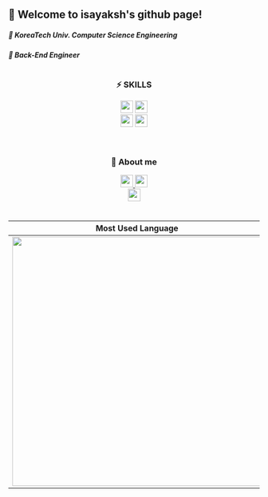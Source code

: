 ## 👋 Welcome to isayaksh's github page!

##### 🧷 KoreaTech Univ. Computer Science Engineering
##### 🧷 Back-End Engineer

#

<div flex="float" align="center">
  <h3>⚡️ SKILLS </h3>
  <img height="25px" src="https://img.shields.io/badge/SpringBoot-6DB33F?style=flat-square&logo=springboot&logoColor=000000"/>
  <img height="25px" src="https://img.shields.io/badge/MySQL-4479A1?style=flat-square&logo=mysql&logoColor=000000"/>
</div>
<div flex="float" align="center">
  <img height="25px" src="https://img.shields.io/badge/Git-F05032?style=flat-square&logo=git&logoColor=000000"/>
  <img height="25px" src="https://img.shields.io/badge/GitHub-181717?style=flat-square&logo=github&logoColor=000000"/>
</div>

<br/>
<br/>

<div flex="float" align="center">
  <h3>📌 About me</h3>
  <a href="https://velog.io/@isayaksh">
    <img height="25px" src="https://img.shields.io/badge/Velog-20C997?style=flat-square&logo=velog&logoColor=000000"/>
  </a>
  <a href="https://south-license-edf.notion.site/fcadca1adebc42e9885d97b65a389fdf">
    <img height="25px" src="https://img.shields.io/badge/Notion-333333?style=flat-square&logo=notion&logoColor=000000"/>
  </a>
</div>
<div flex="float" align="center">
  <a href="https://solved.ac/isayaksh">
    <img height="25px" src="http://mazassumnida.wtf/api/mini/generate_badge?boj=isayaksh"/>
  </a>
</div>

#

|Most Used Language|GitHub Stats|
|:-:|:-:|
|<img width="500px" src="https://github-readme-stats.vercel.app/api?username=isayaksh&theme=merko&show_icons=true"/>|<img width="500px" src="https://github-readme-stats.vercel.app/api/top-langs/?username=isayaksh&theme=merko&exclude_repo=clone-web-scrapper,clone-zoom&hide=Procfile&layout=compact&langs_count=8"/>|
